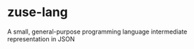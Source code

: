 zuse-lang
=========

A small, general-purpose programming language intermediate representation in JSON
